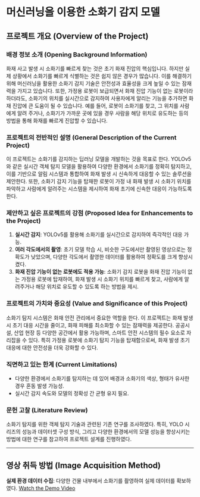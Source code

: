 # 머신러닝을 이용한 소화기 감지 모델

## 프로젝트 개요 (Overview of the Project)

### 배경 정보 소개 (Opening Background Information)

화재 사고 발생 시 소화기를 빠르게 찾는 것은 초기 화재 진압의 핵심입니다. 하지만 실제 상황에서 소화기를 빠르게 식별하는 것은 쉽지 않은 경우가 많습니다. 이를 해결하기 위해 머신러닝을 활용한 소화기 감지 기술은 안전성과 효율성을 크게 높일 수 있는 잠재력을 가지고 있습니다. 또한, 가정용 로봇이 보급되면서 화재 진압 기능이 없는 로봇이라 하더라도, 소화기의 위치를 실시간으로 감지하여 사용자에게 알리는 기능을 추가하면 화재 진압에 큰 도움이 될 수 있습니다. 예를 들어, 로봇이 소화기를 찾고, 그 위치를 사람에게 알려 주거나, 소화기가 가까운 곳에 있을 경우 사람을 해당 위치로 유도하는 등의 방법을 통해 화재를 빠르게 진압할 수 있습니다.

### 프로젝트의 전반적인 설명 (General Description of the Current Project)

이 프로젝트는 소화기를 감지하는 딥러닝 모델을 개발하는 것을 목표로 한다. YOLOv5와 같은 실시간 객체 탐지 모델을 활용하여 다양한 환경에서 소화기를 정확히 탐지하고, 이를 기반으로 알림 시스템과 통합하여 화재 발생 시 신속하게 대응할 수 있는 솔루션을 제안한다. 또한, 소화기 감지 기능을 탑재한 로봇이 가정 내 화재 발생 시 소화기 위치를 파악하고 사람에게 알려주는 시스템을 제시하여 화재 초기에 신속한 대응이 가능하도록 한다.

### 제안하고 싶은 프로젝트의 강점 (Proposed Idea for Enhancements to the Project)

1. **실시간 감지**: YOLOv5를 활용해 소화기를 실시간으로 감지하여 즉각적인 대응 가능.
2. **여러 각도에서의 촬영**: 초기 모델 학습 시, 비슷한 구도에서만 촬영된 영상으로는 정확도가 낮았으며, 다양한 각도에서 촬영한 데이터를 활용하여 정확도를 크게 향상시켰다.
3. **화재 진압 기능이 없는 로봇에도 적용 가능**: 소화기 감지 로봇을 화재 진압 기능이 없는 가정용 로봇에 탑재하여, 화재 발생 시 소화기 위치를 빠르게 찾고, 사람에게 알려주거나 해당 위치로 유도할 수 있도록 하는 방법을 제시.

### 프로젝트의 가치와 중요성 (Value and Significance of this Project)

소화기 탐지 시스템은 화재 안전 관리에서 중요한 역할을 한다. 이 프로젝트는 화재 발생 시 초기 대응 시간을 줄이고, 화재 피해를 최소화할 수 있는 잠재력을 제공한다. 공공시설, 산업 현장 등 다양한 공간에서 활용 가능하며, 스마트 안전 시스템의 필수 요소로 자리잡을 수 있다. 특히 가정용 로봇에 소화기 탐지 기능을 탑재함으로써, 화재 발생 초기 대응에 대한 안전성을 더욱 강화할 수 있다.

### 직면하고 있는 한계 (Current Limitations)

- 다양한 환경에서 소화기를 탐지하는 데 있어 배경과 소화기의 색상, 형태가 유사한 경우 혼동 발생 가능성.
- 실시간 감지 속도와 모델의 정확성 간 균형 유지 필요.

### 문헌 고찰 (Literature Review)

소화기 탐지를 위한 객체 탐지 기술과 관련된 기존 연구를 조사하였다. 특히, YOLO 시리즈의 성능과 데이터셋 구성 방식, 그리고 다양한 환경에서의 모델 성능을 향상시키는 방법에 대한 연구를 참고하여 프로젝트 설계를 진행하였다.

---

## 영상 취득 방법 (Image Acquisition Method)

**실제 환경 데이터 수집**: 다양한 건물 내부에서 소화기를 촬영하여 실제 데이터를 확보하였다.
[Watch the Demo Video](https://raw.githubusercontent.com/gyshim/JetsonAiSpecialist/main/train/videos/20241115_175106_gt.avi)





